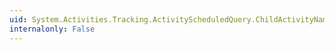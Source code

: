 ```yaml
---
uid: System.Activities.Tracking.ActivityScheduledQuery.ChildActivityName
internalonly: False
---
```

